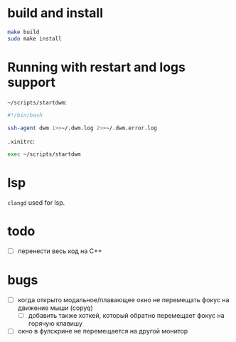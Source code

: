 
# build and install

```bash
make build
sudo make install

```

# Running with restart and logs support

`~/scripts/startdwm`:

```bash
#!/bin/bash

ssh-agent dwm 1>>~/.dwm.log 2>>~/.dwm.error.log
```

`.xinitrc`:

```bash
exec ~/scripts/startdwm
```

# lsp

`clangd` used for lsp.

# todo

- [ ] перенести весь код на C++

# bugs

- [ ] когда открыто модальное/плавающее окно не перемещать фокус на движение мыши (copyq)
  - [ ] добавить также хоткей, который обратно перемещает фокус на горячую клавишу
- [ ] окно в фулскрине не перемещается на другой монитор

